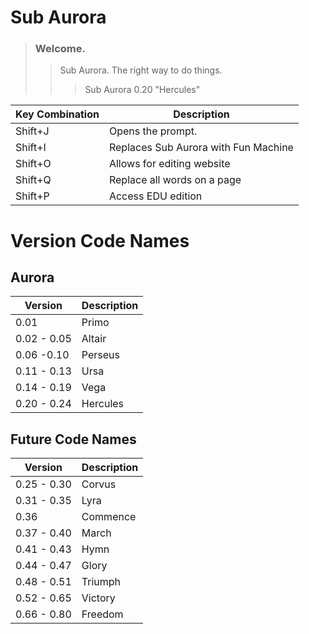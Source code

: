 # Sub Aurora

> ### Welcome.
>> Sub Aurora. The right way to do things.
>>> Sub Aurora 0.20 "Hercules"

| Key Combination | Description |
| --------------- | ----------- |
| Shift+J         | Opens the prompt. |
| Shift+I         | Replaces Sub Aurora with Fun Machine |
| Shift+O         | Allows for editing website |
| Shift+Q         | Replace all words on a page |
| Shift+P         | Access EDU edition |

# Version Code Names

## Aurora 
| Version | Description |
| --------------- | ----------- |
| 0.01         | Primo |
| 0.02 -  0.05       | Altair |
| 0.06 -0.10       | Perseus |
| 0.11 - 0.13        | Ursa |
| 0.14 - 0.19       | Vega |
| 0.20 - 0.24       | Hercules |

## Future Code Names 

| Version | Description |
| ---------------| -------------- |
| 0.25 - 0.30 | Corvus |
| 0.31 - 0.35 | Lyra |
| 0.36 | Commence |
| 0.37 - 0.40 | March |
| 0.41 - 0.43 | Hymn |
| 0.44 - 0.47 | Glory |
| 0.48 - 0.51 | Triumph |
| 0.52 - 0.65 | Victory |
| 0.66 - 0.80 | Freedom |


